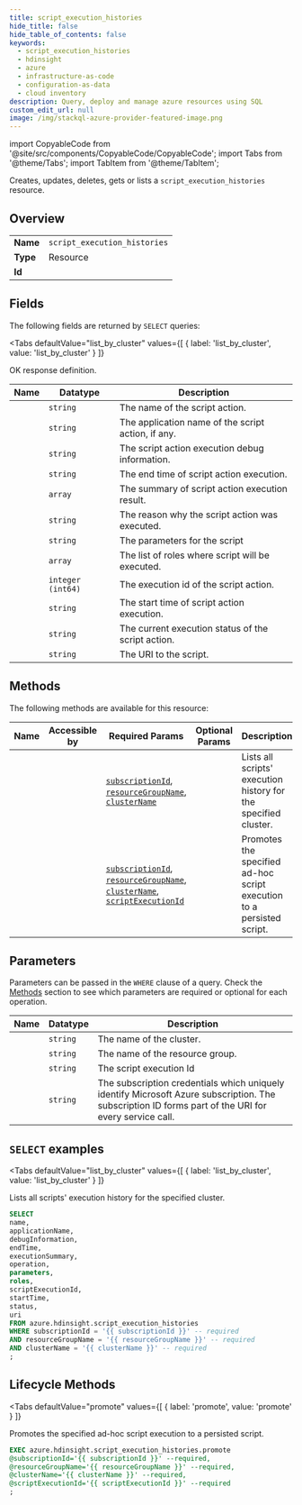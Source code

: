 ```yaml
--- 
title: script_execution_histories
hide_title: false
hide_table_of_contents: false
keywords:
  - script_execution_histories
  - hdinsight
  - azure
  - infrastructure-as-code
  - configuration-as-data
  - cloud inventory
description: Query, deploy and manage azure resources using SQL
custom_edit_url: null
image: /img/stackql-azure-provider-featured-image.png
---
```


import CopyableCode from '@site/src/components/CopyableCode/CopyableCode';
import Tabs from '@theme/Tabs';
import TabItem from '@theme/TabItem';

Creates, updates, deletes, gets or lists a <code>script_execution_histories</code> resource.

## Overview
<table><tbody>
<tr><td><b>Name</b></td><td><code>script_execution_histories</code></td></tr>
<tr><td><b>Type</b></td><td>Resource</td></tr>
<tr><td><b>Id</b></td><td><CopyableCode code="azure.hdinsight.script_execution_histories" /></td></tr>
</tbody></table>

## Fields

The following fields are returned by `SELECT` queries:

<Tabs
    defaultValue="list_by_cluster"
    values={[
        { label: 'list_by_cluster', value: 'list_by_cluster' }
    ]}
>
<TabItem value="list_by_cluster">

OK response definition.

<table>
<thead>
    <tr>
    <th>Name</th>
    <th>Datatype</th>
    <th>Description</th>
    </tr>
</thead>
<tbody>
<tr>
    <td><CopyableCode code="name" /></td>
    <td><code>string</code></td>
    <td>The name of the script action.</td>
</tr>
<tr>
    <td><CopyableCode code="applicationName" /></td>
    <td><code>string</code></td>
    <td>The application name of the script action, if any.</td>
</tr>
<tr>
    <td><CopyableCode code="debugInformation" /></td>
    <td><code>string</code></td>
    <td>The script action execution debug information.</td>
</tr>
<tr>
    <td><CopyableCode code="endTime" /></td>
    <td><code>string</code></td>
    <td>The end time of script action execution.</td>
</tr>
<tr>
    <td><CopyableCode code="executionSummary" /></td>
    <td><code>array</code></td>
    <td>The summary of script action execution result.</td>
</tr>
<tr>
    <td><CopyableCode code="operation" /></td>
    <td><code>string</code></td>
    <td>The reason why the script action was executed.</td>
</tr>
<tr>
    <td><CopyableCode code="parameters" /></td>
    <td><code>string</code></td>
    <td>The parameters for the script</td>
</tr>
<tr>
    <td><CopyableCode code="roles" /></td>
    <td><code>array</code></td>
    <td>The list of roles where script will be executed.</td>
</tr>
<tr>
    <td><CopyableCode code="scriptExecutionId" /></td>
    <td><code>integer (int64)</code></td>
    <td>The execution id of the script action.</td>
</tr>
<tr>
    <td><CopyableCode code="startTime" /></td>
    <td><code>string</code></td>
    <td>The start time of script action execution.</td>
</tr>
<tr>
    <td><CopyableCode code="status" /></td>
    <td><code>string</code></td>
    <td>The current execution status of the script action.</td>
</tr>
<tr>
    <td><CopyableCode code="uri" /></td>
    <td><code>string</code></td>
    <td>The URI to the script.</td>
</tr>
</tbody>
</table>
</TabItem>
</Tabs>

## Methods

The following methods are available for this resource:

<table>
<thead>
    <tr>
    <th>Name</th>
    <th>Accessible by</th>
    <th>Required Params</th>
    <th>Optional Params</th>
    <th>Description</th>
    </tr>
</thead>
<tbody>
<tr>
    <td><a href="#list_by_cluster"><CopyableCode code="list_by_cluster" /></a></td>
    <td><CopyableCode code="select" /></td>
    <td><a href="#parameter-subscriptionId"><code>subscriptionId</code></a>, <a href="#parameter-resourceGroupName"><code>resourceGroupName</code></a>, <a href="#parameter-clusterName"><code>clusterName</code></a></td>
    <td></td>
    <td>Lists all scripts' execution history for the specified cluster.</td>
</tr>
<tr>
    <td><a href="#promote"><CopyableCode code="promote" /></a></td>
    <td><CopyableCode code="exec" /></td>
    <td><a href="#parameter-subscriptionId"><code>subscriptionId</code></a>, <a href="#parameter-resourceGroupName"><code>resourceGroupName</code></a>, <a href="#parameter-clusterName"><code>clusterName</code></a>, <a href="#parameter-scriptExecutionId"><code>scriptExecutionId</code></a></td>
    <td></td>
    <td>Promotes the specified ad-hoc script execution to a persisted script.</td>
</tr>
</tbody>
</table>

## Parameters

Parameters can be passed in the `WHERE` clause of a query. Check the [Methods](#methods) section to see which parameters are required or optional for each operation.

<table>
<thead>
    <tr>
    <th>Name</th>
    <th>Datatype</th>
    <th>Description</th>
    </tr>
</thead>
<tbody>
<tr id="parameter-clusterName">
    <td><CopyableCode code="clusterName" /></td>
    <td><code>string</code></td>
    <td>The name of the cluster.</td>
</tr>
<tr id="parameter-resourceGroupName">
    <td><CopyableCode code="resourceGroupName" /></td>
    <td><code>string</code></td>
    <td>The name of the resource group.</td>
</tr>
<tr id="parameter-scriptExecutionId">
    <td><CopyableCode code="scriptExecutionId" /></td>
    <td><code>string</code></td>
    <td>The script execution Id</td>
</tr>
<tr id="parameter-subscriptionId">
    <td><CopyableCode code="subscriptionId" /></td>
    <td><code>string</code></td>
    <td>The subscription credentials which uniquely identify Microsoft Azure subscription. The subscription ID forms part of the URI for every service call.</td>
</tr>
</tbody>
</table>

## `SELECT` examples

<Tabs
    defaultValue="list_by_cluster"
    values={[
        { label: 'list_by_cluster', value: 'list_by_cluster' }
    ]}
>
<TabItem value="list_by_cluster">

Lists all scripts' execution history for the specified cluster.

```sql
SELECT
name,
applicationName,
debugInformation,
endTime,
executionSummary,
operation,
parameters,
roles,
scriptExecutionId,
startTime,
status,
uri
FROM azure.hdinsight.script_execution_histories
WHERE subscriptionId = '{{ subscriptionId }}' -- required
AND resourceGroupName = '{{ resourceGroupName }}' -- required
AND clusterName = '{{ clusterName }}' -- required
;
```
</TabItem>
</Tabs>


## Lifecycle Methods

<Tabs
    defaultValue="promote"
    values={[
        { label: 'promote', value: 'promote' }
    ]}
>
<TabItem value="promote">

Promotes the specified ad-hoc script execution to a persisted script.

```sql
EXEC azure.hdinsight.script_execution_histories.promote 
@subscriptionId='{{ subscriptionId }}' --required, 
@resourceGroupName='{{ resourceGroupName }}' --required, 
@clusterName='{{ clusterName }}' --required, 
@scriptExecutionId='{{ scriptExecutionId }}' --required
;
```
</TabItem>
</Tabs>
